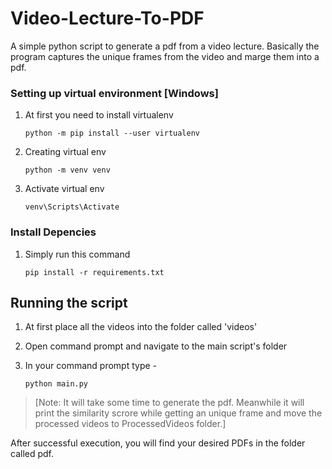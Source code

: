 # Video-Lecture-To-PDF
A simple python script to generate a pdf from a video lecture. Basically the program captures the unique frames from the video and marge them into a pdf. 

### **Setting up virtual environment [Windows]**

1.  At first you need to install virtualenv

	`
	python -m pip install --user virtualenv
	`
2. Creating virtual env

	`
	python -m venv venv
	`
3. Activate virtual env

	`
	venv\Scripts\Activate
	`

### **Install Depencies**
1. Simply run this command

	`
	pip install -r requirements.txt
	`

## **Running the script**
1.  At first place all the videos into the folder called 'videos'

2. Open command prompt and navigate to the main script's folder

3. In your command prompt type - 

	`
	python main.py
	`
	
> [Note: It will take some time to generate the pdf. Meanwhile it will print the similarity scrore while getting an unique frame and move the processed videos to ProcessedVideos folder.]

After successful execution, you will find your desired PDFs in the folder called pdf.  
